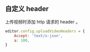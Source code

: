 ## 自定义 header

上传视频时添加 http 请求的 header 。

```js
editor.config.uploadVideoHeaders = {
    Accept: 'text/x-json',
    a: 100,
}
```

